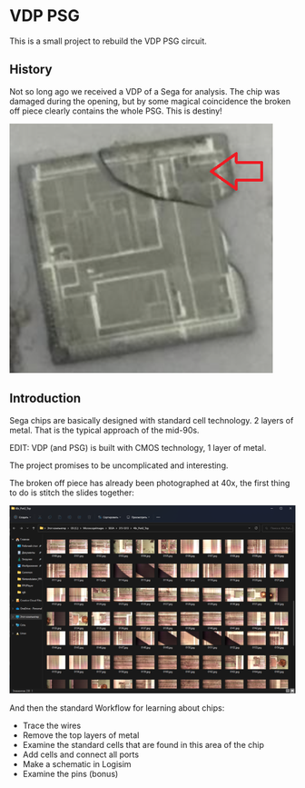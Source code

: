 # VDP PSG

This is a small project to rebuild the VDP PSG circuit.

## History

Not so long ago we received a VDP of a Sega for analysis. The chip was damaged during the opening, but by some magical coincidence the broken off piece clearly contains the whole PSG. This is destiny!

![vdp-damaged-chip](/imgstore/vdp-damaged-chip.png)

## Introduction

Sega chips are basically designed with standard cell technology. 2 layers of metal. That is the typical approach of the mid-90s.

EDIT: VDP (and PSG) is built with CMOS technology, 1 layer of metal.

The project promises to be uncomplicated and interesting.

The broken off piece has already been photographed at 40x, the first thing to do is stitch the slides together:

![vdp-slides](/imgstore/vdp-slides.png)

And then the standard Workflow for learning about chips:
- Trace the wires
- Remove the top layers of metal
- Examine the standard cells that are found in this area of the chip
- Add cells and connect all ports
- Make a schematic in Logisim
- Examine the pins (bonus)
